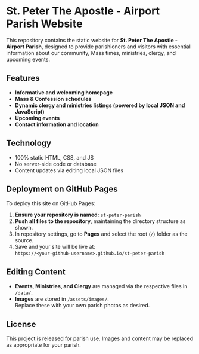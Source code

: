 # St. Peter The Apostle - Airport Parish Website

This repository contains the static website for **St. Peter The Apostle - Airport Parish**, designed to provide parishioners and visitors with essential information about our community, Mass times, ministries, clergy, and upcoming events.

## Features

- **Informative and welcoming homepage**
- **Mass & Confession schedules**
- **Dynamic clergy and ministries listings (powered by local JSON and JavaScript)**
- **Upcoming events**
- **Contact information and location**

## Technology

- 100% static HTML, CSS, and JS
- No server-side code or database
- Content updates via editing local JSON files

## Deployment on GitHub Pages

To deploy this site on GitHub Pages:

1. **Ensure your repository is named:** `st-peter-parish`
2. **Push all files to the repository**, maintaining the directory structure as shown.
3. In repository settings, go to **Pages** and select the root (`/`) folder as the source.
4. Save and your site will be live at:  
   `https://<your-github-username>.github.io/st-peter-parish`

## Editing Content

- **Events, Ministries, and Clergy** are managed via the respective files in `/data/`.
- **Images** are stored in `/assets/images/`.  
  Replace these with your own parish photos as desired.

## License

This project is released for parish use. Images and content may be replaced as appropriate for your parish.
